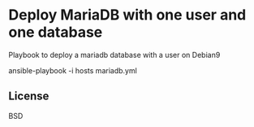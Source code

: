 Deploy MariaDB with one user and one database
=========

Playbook to deploy a mariadb database with a user on Debian9

ansible-playbook -i hosts mariadb.yml

License
-------

BSD
